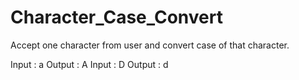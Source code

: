 # Character_Case_Convert

Accept one character from user and convert case of that character.

Input : a Output : A
Input : D Output : d
